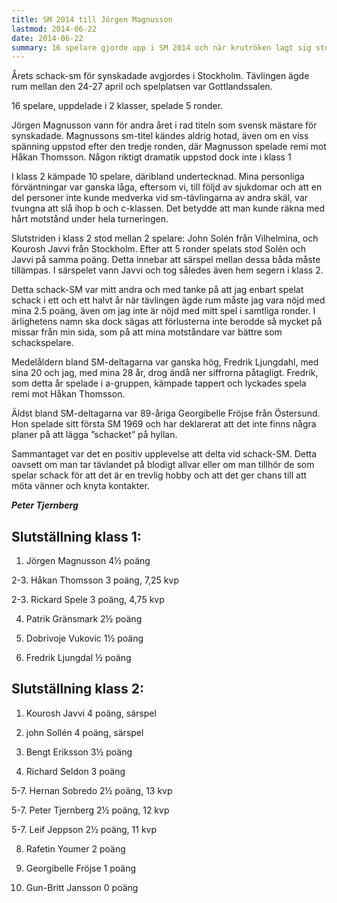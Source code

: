 ```yaml
---
title: SM 2014 till Jörgen Magnusson
lastmod: 2014-06-22
date: 2014-06-22
summary: 16 spelare gjorde upp i SM 2014 och när krutröken lagt sig stod Jörgen Magnusson som segrare. SM 2014
---
```


Årets schack-sm för synskadade avgjordes i Stockholm. Tävlingen ägde rum mellan den 24-27 april och spelplatsen var Gottlandssalen.

16 spelare, uppdelade i 2 klasser, spelade 5 ronder.

Jörgen Magnusson vann för andra året i rad titeln som svensk mästare för synskadade. Magnussons sm-titel kändes aldrig hotad, även om en viss spänning uppstod efter den tredje ronden, där Magnusson spelade remi mot Håkan Thomsson. Någon riktigt dramatik uppstod dock inte i klass 1

I klass 2 kämpade 10 spelare, däribland undertecknad. Mina personliga förväntningar var ganska låga, eftersom vi, till följd av sjukdomar och att en del personer inte kunde medverka vid sm-tävlingarna av andra skäl, var tvungna att slå ihop b och c-klassen. Det betydde att man kunde räkna med hårt motstånd under hela turneringen.

Slutstriden i klass 2 stod mellan 2 spelare: John Solén från Vilhelmina, och Kourosh Javvi från Stockholm. Efter att 5 ronder spelats stod Solén och Javvi på samma poäng. Detta innebar att särspel mellan dessa båda måste tillämpas. I särspelet vann Javvi och tog således även hem segern i klass 2.

Detta schack-SM var mitt andra och med tanke på att jag enbart spelat schack i ett och ett halvt år när tävlingen ägde rum måste jag vara nöjd med mina 2.5 poäng, även om jag inte är nöjd med mitt spel i samtliga ronder. I ärlighetens namn ska dock sägas att förlusterna inte berodde så mycket på missar från min sida, som på att mina motståndare var bättre som schackspelare.

Medelåldern bland SM-deltagarna var ganska hög, Fredrik Ljungdahl, med sina 20 och jag, med mina 28 år, drog ändå ner siffrorna påtagligt. Fredrik, som detta år spelade i a-gruppen, kämpade tappert och lyckades spela remi mot Håkan Thomsson.

Äldst bland SM-deltagarna var 89-åriga Georgibelle Fröjse från Östersund. Hon spelade sitt första SM 1969 och har deklarerat att det inte finns några planer på att lägga ”schacket” på hyllan.

Sammantaget var det en positiv upplevelse att delta vid schack-SM. Detta oavsett om man tar tävlandet på blodigt allvar eller om man tillhör de som spelar schack för att det är en trevlig hobby och att det ger chans till att möta vänner och knyta kontakter.

***Peter Tjernberg***

Slutställning klass 1: 
----------

1. Jörgen Magnusson 4½ poäng

2-3. Håkan Thomsson 3 poäng, 7,25 kvp

2-3. Rickard Spele 3 poäng, 4,75 kvp

4. Patrik Gränsmark 2½ poäng

5. Dobrivoje Vukovic 1½ poäng

6. Fredrik Ljungdal ½ poäng

Slutställning klass 2:
----------

1. Kourosh Javvi 4 poäng, särspel

2. john Sollén 4 poäng, särspel

3. Bengt Eriksson 3½ poäng

4. Richard Seldon 3 poäng

5-7. Hernan Sobredo 2½ poäng, 13 kvp

5-7. Peter Tjernberg 2½ poäng, 12 kvp

5-7. Leif Jeppson 2½ poäng, 11 kvp

8. Rafetin Youmer 2 poäng

9. Georgibelle Fröjse 1 poäng

10. Gun-Britt Jansson 0 poäng